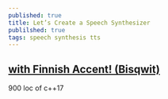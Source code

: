 ```yaml
---
published: true
title: Let’s Create a Speech Synthesizer
publilshed: true
tags: speech synthesis tts
---
```

## [with Finnish Accent! (Bisqwit)](https://www.youtube.com/watch?v=Jcymn3RGkF4)

900 loc of c++17
